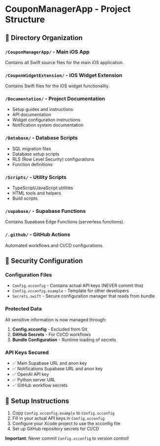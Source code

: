 # CouponManagerApp - Project Structure

## 📁 Directory Organization

### `/CouponManagerApp/` - Main iOS App
Contains all Swift source files for the main iOS application.

### `/CouponWidgetExtension/` - iOS Widget Extension  
Contains Swift files for the iOS widget functionality.

### `/Documentation/` - Project Documentation
- Setup guides and instructions
- API documentation
- Widget configuration instructions
- Notification system documentation

### `/Database/` - Database Scripts
- SQL migration files
- Database setup scripts
- RLS (Row Level Security) configurations
- Function definitions

### `/Scripts/` - Utility Scripts
- TypeScript/JavaScript utilities
- HTML tools and helpers
- Build scripts

### `/supabase/` - Supabase Functions
Contains Supabase Edge Functions (serverless functions).

### `/.github/` - GitHub Actions
Automated workflows and CI/CD configurations.

## 🔐 Security Configuration

### Configuration Files
- `Config.xcconfig` - Contains actual API keys (NEVER commit this)
- `Config.xcconfig.example` - Template for other developers
- `Secrets.swift` - Secure configuration manager that reads from bundle

### Protected Data
All sensitive information is now managed through:
1. **Config.xcconfig** - Excluded from Git
2. **GitHub Secrets** - For CI/CD workflows  
3. **Bundle Configuration** - Runtime loading of secrets

### API Keys Secured
- ✅ Main Supabase URL and anon key
- ✅ Notifications Supabase URL and anon key  
- ✅ OpenAI API key
- ✅ Python server URL
- ✅ GitHub workflow secrets

## 🚀 Setup Instructions

1. Copy `Config.xcconfig.example` to `Config.xcconfig`
2. Fill in your actual API keys in `Config.xcconfig`
3. Configure your Xcode project to use the xcconfig file
4. Set up GitHub repository secrets for CI/CD

**Important**: Never commit `Config.xcconfig` to version control!
